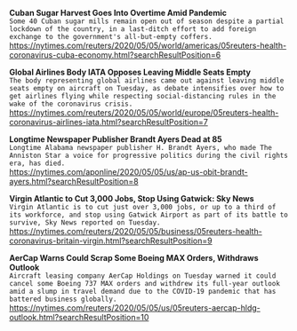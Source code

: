 **Cuban Sugar Harvest Goes Into Overtime Amid Pandemic**\
`Some 40 Cuban sugar mills remain open out of season despite a partial lockdown of the country, in a last-ditch effort to add foreign exchange to the government's all-but-empty coffers.`\
https://nytimes.com/reuters/2020/05/05/world/americas/05reuters-health-coronavirus-cuba-economy.html?searchResultPosition=6

**Global Airlines Body IATA Opposes Leaving Middle Seats Empty**\
`The body representing global airlines came out against leaving middle seats empty on aircraft on Tuesday, as debate intensifies over how to get airlines flying while respecting social-distancing rules in the wake of the coronavirus crisis.`\
https://nytimes.com/reuters/2020/05/05/world/europe/05reuters-health-coronavirus-airlines-iata.html?searchResultPosition=7

**Longtime Newspaper Publisher Brandt Ayers Dead at 85**\
`Longtime Alabama newspaper publisher H. Brandt Ayers, who made The Anniston Star a voice for progressive politics during the civil rights era, has died.`\
https://nytimes.com/aponline/2020/05/05/us/ap-us-obit-brandt-ayers.html?searchResultPosition=8

**Virgin Atlantic to Cut 3,000 Jobs, Stop Using Gatwick: Sky News**\
`Virgin Atlantic is to cut just over 3,000 jobs, or up to a third of its workforce, and stop using Gatwick Airport as part of its battle to survive, Sky News reported on Tuesday. `\
https://nytimes.com/reuters/2020/05/05/business/05reuters-health-coronavirus-britain-virgin.html?searchResultPosition=9

**AerCap Warns Could Scrap Some Boeing MAX Orders, Withdraws Outlook**\
`Aircraft leasing company AerCap Holdings on Tuesday warned it could cancel some Boeing 737 MAX orders and withdrew its full-year outlook amid a slump in travel demand due to the COVID-19 pandemic that has battered business globally.`\
https://nytimes.com/reuters/2020/05/05/us/05reuters-aercap-hldg-outlook.html?searchResultPosition=10

